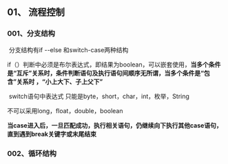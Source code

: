 ## 01、 流程控制

### 001、分支结构

​		分支结构有if --else 和switch-case两种结构

if（）判断中必须是布尔表达式，即结果为boolean，可以嵌套使用，**当多个条件是“互斥”关系时，条件判断语句及执行语句间顺序无所谓，当多个条件是“包含”关系时 **，**“小上大下、子上父下”**

​	  switch语句中表达式 只能是byte，short，char，int，枚举，String

不可以采用long，float，double，boolean

​	   **当case进入后，一旦匹配成功，执行相关语句，仍继续向下执行其他case语句，直到遇到break关键字或末尾结束**

### 002、循环结构

